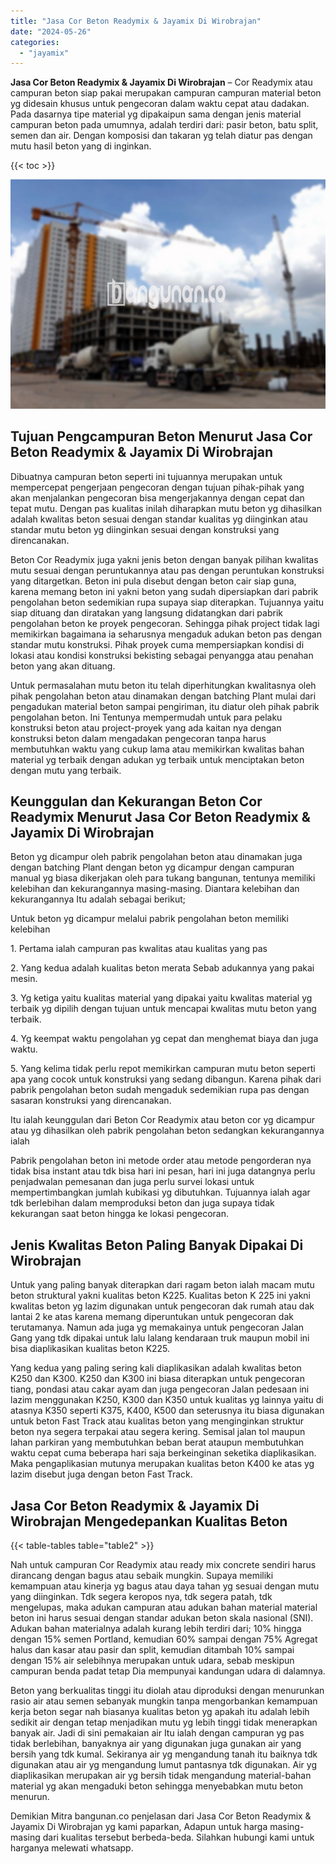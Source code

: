 ```yaml
---
title: "Jasa Cor Beton Readymix & Jayamix Di Wirobrajan"
date: "2024-05-26"
categories: 
  - "jayamix"
---
```


**Jasa Cor Beton Readymix & Jayamix Di Wirobrajan** – Cor Readymix atau campuran beton siap pakai merupakan campuran campuran material beton yg didesain khusus untuk pengecoran dalam waktu cepat atau dadakan. Pada dasarnya tipe material yg dipakaipun sama dengan jenis material campuran beton pada umumnya, adalah terdiri dari: pasir beton, batu split, semen dan air. Dengan komposisi dan takaran yg telah diatur pas dengan mutu hasil beton yang di inginkan.

{{< toc >}}

![Jasa Cor Beton Readymix & Jayamix Di Wirobrajan](/images/jasa-cor-readymix-29.png)

## Tujuan Pengcampuran Beton Menurut Jasa Cor Beton Readymix & Jayamix Di Wirobrajan

Dibuatnya campuran beton seperti ini tujuannya merupakan untuk mempercepat pengerjaan pengecoran dengan tujuan pihak-pihak yang akan menjalankan pengecoran bisa mengerjakannya dengan cepat dan tepat mutu. Dengan pas kualitas inilah diharapkan mutu beton yg dihasilkan adalah kwalitas beton sesuai dengan standar kualitas yg diinginkan atau standar mutu beton yg diinginkan sesuai dengan konstruksi yang direncanakan.

Beton Cor Readymix juga yakni jenis beton dengan banyak pilihan kwalitas mutu sesuai dengan peruntukannya atau pas dengan peruntukan konstruksi yang ditargetkan. Beton ini pula disebut dengan beton cair siap guna, karena memang beton ini yakni beton yang sudah dipersiapkan dari pabrik pengolahan beton sedemikian rupa supaya siap diterapkan. Tujuannya yaitu siap dituang dan diratakan yang langsung didatangkan dari pabrik pengolahan beton ke proyek pengecoran. Sehingga pihak project tidak lagi memikirkan bagaimana ia seharusnya mengaduk adukan beton pas dengan standar mutu konstruksi. Pihak proyek cuma mempersiapkan kondisi di lokasi atau kondisi konstruksi bekisting sebagai penyangga atau penahan beton yang akan dituang.

Untuk permasalahan mutu beton itu telah diperhitungkan kwalitasnya oleh pihak pengolahan beton atau dinamakan dengan batching Plant mulai dari pengadukan material beton sampai pengiriman, itu diatur oleh pihak pabrik pengolahan beton. Ini Tentunya mempermudah untuk para pelaku konstruksi beton atau project-proyek yang ada kaitan nya dengan konstruksi beton dalam mengadakan pengecoran tanpa harus membutuhkan waktu yang cukup lama atau memikirkan kwalitas bahan material yg terbaik dengan adukan yg terbaik untuk menciptakan beton dengan mutu yang terbaik.

## Keunggulan dan Kekurangan Beton Cor Readymix Menurut Jasa Cor Beton Readymix & Jayamix Di Wirobrajan

Beton yg dicampur oleh pabrik pengolahan beton atau dinamakan juga dengan batching Plant dengan beton yg dicampur dengan campuran manual yg biasa dikerjakan oleh para tukang bangunan, tentunya memiliki kelebihan dan kekurangannya masing-masing. Diantara kelebihan dan kekurangannya Itu adalah sebagai berikut;

Untuk beton yg dicampur melalui pabrik pengolahan beton memiliki kelebihan

1\. Pertama ialah campuran pas kwalitas atau kualitas yang pas

2\. Yang kedua adalah kualitas beton merata Sebab adukannya yang pakai mesin.

3\. Yg ketiga yaitu kualitas material yang dipakai yaitu kwalitas material yg terbaik yg dipilih dengan tujuan untuk mencapai kwalitas mutu beton yang terbaik.

4\. Yg keempat waktu pengolahan yg cepat dan menghemat biaya dan juga waktu.

5\. Yang kelima tidak perlu repot memikirkan campuran mutu beton seperti apa yang cocok untuk konstruksi yang sedang dibangun. Karena pihak dari pabrik pengolahan beton sudah mengaduk sedemikian rupa pas dengan sasaran konstruksi yang direncanakan.

Itu ialah keunggulan dari Beton Cor Readymix atau beton cor yg dicampur atau yg dihasilkan oleh pabrik pengolahan beton sedangkan kekurangannya ialah

Pabrik pengolahan beton ini metode order atau metode pengorderan nya tidak bisa instant atau tdk bisa hari ini pesan, hari ini juga datangnya perlu penjadwalan pemesanan dan juga perlu survei lokasi untuk mempertimbangkan jumlah kubikasi yg dibutuhkan. Tujuannya ialah agar tdk berlebihan dalam memproduksi beton dan juga supaya tidak kekurangan saat beton hingga ke lokasi pengecoran.

## Jenis Kwalitas Beton Paling Banyak Dipakai Di Wirobrajan

Untuk yang paling banyak diterapkan dari ragam beton ialah macam mutu beton struktural yakni kualitas beton K225. Kualitas beton K 225 ini yakni kwalitas beton yg lazim digunakan untuk pengecoran dak rumah atau dak lantai 2 ke atas karena memang diperuntukan untuk pengecoran dak terutamanya. Namun ada juga yg memakainya untuk pengecoran Jalan Gang yang tdk dipakai untuk lalu lalang kendaraan truk maupun mobil ini bisa diaplikasikan kualitas beton K225.

Yang kedua yang paling sering kali diaplikasikan adalah kwalitas beton K250 dan K300. K250 dan K300 ini biasa diterapkan untuk pengecoran tiang, pondasi atau cakar ayam dan juga pengecoran Jalan pedesaan ini lazim menggunakan K250, K300 dan K350 untuk kualitas yg lainnya yaitu di atasnya K350 seperti K375, K400, K500 dan seterusnya itu biasa digunakan untuk beton Fast Track atau kualitas beton yang menginginkan struktur beton nya segera terpakai atau segera kering. Semisal jalan tol maupun lahan parkiran yang membutuhkan beban berat ataupun membutuhkan waktu cepat cuma beberapa hari saja berkeinginan seketika diaplikasikan. Maka pengaplikasian mutunya merupakan kualitas beton K400 ke atas yg lazim disebut juga dengan beton Fast Track.

## Jasa Cor Beton Readymix & Jayamix Di Wirobrajan Mengedepankan Kualitas Beton

{{< table-tables table="table2" >}}

Nah untuk campuran Cor Readymix atau ready mix concrete sendiri harus dirancang dengan bagus atau sebaik mungkin. Supaya memiliki kemampuan atau kinerja yg bagus atau daya tahan yg sesuai dengan mutu yang diinginkan. Tdk segera keropos nya, tdk segera patah, tdk mengelupas, maka adukan campuran atau adukan bahan material material beton ini harus sesuai dengan standar adukan beton skala nasional (SNI). Adukan bahan materialnya adalah kurang lebih terdiri dari; 10% hingga dengan 15% semen Portland, kemudian 60% sampai dengan 75% Agregat halus dan kasar atau pasir dan split, kemudian ditambah 10% sampai dengan 15% air selebihnya merupakan untuk udara, sebab meskipun campuran benda padat tetap Dia mempunyai kandungan udara di dalamnya.

Beton yang berkualitas tinggi itu diolah atau diproduksi dengan menurunkan rasio air atau semen sebanyak mungkin tanpa mengorbankan kemampuan kerja beton segar nah biasanya kualitas beton yg apakah itu adalah lebih sedikit air dengan tetap menjadikan mutu yg lebih tinggi tidak menerapkan banyak air. Jadi di sini pemakaian air Itu ialah dengan campuran yg pas tidak berlebihan, banyaknya air yang digunakan juga gunakan air yang bersih yang tdk kumal. Sekiranya air yg mengandung tanah itu baiknya tdk digunakan atau air yg mengandung lumut pantasnya tdk digunakan. Air yg diaplikasikan merupakan air yg bersih tidak mengandung material-bahan material yg akan mengaduki beton sehingga menyebabkan mutu beton menurun.

Demikian Mitra bangunan.co penjelasan dari Jasa Cor Beton Readymix & Jayamix Di Wirobrajan yg kami paparkan, Adapun untuk harga masing-masing dari kualitas tersebut berbeda-beda. Silahkan hubungi kami untuk harganya melewati whatsapp.
